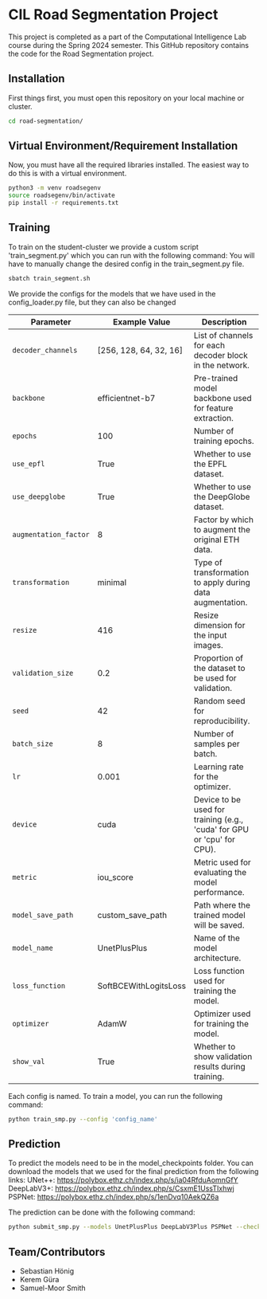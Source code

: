 # CIL Road Segmentation Project
This project is completed as a part of the Computational Intelligence Lab course during the Spring 2024 semester. This GitHub repository contains the code for the Road Segmentation project.

## Installation

First things first, you must open this repository on your local machine or cluster.

```bash
cd road-segmentation/
```

## Virtual Environment/Requirement Installation

Now, you must have all the required libraries installed. The easiest way to do this is with a virtual environment.

```bash
python3 -m venv roadsegenv
source roadsegenv/bin/activate
pip install -r requirements.txt
```
## Training
To train on the student-cluster we provide a custom script 'train_segment.py' which you can run with the following command:
You will have to manually change the desired config in the train_segment.py file. 
```bash
sbatch train_segment.sh
```
We provide the configs for the models that we have used in the config_loader.py file, but 
they can also be changed

| Parameter             | Example Value          | Description                                                             |
|-----------------------|------------------------|-------------------------------------------------------------------------|
| `decoder_channels`    | [256, 128, 64, 32, 16] | List of channels for each decoder block in the network.                 |
| `backbone`            | efficientnet-b7        | Pre-trained model backbone used for feature extraction.                 |
| `epochs`              | 100                    | Number of training epochs.                                              |
| `use_epfl`            | True                   | Whether to use the EPFL dataset.                                        |
| `use_deepglobe`       | True                   | Whether to use the DeepGlobe dataset.                                   |
| `augmentation_factor` | 8                      | Factor by which to augment the original ETH data.                       |
| `transformation`      | minimal                | Type of transformation to apply during data augmentation.               |
| `resize`              | 416                    | Resize dimension for the input images.                                  |
| `validation_size`     | 0.2                    | Proportion of the dataset to be used for validation.                    |
| `seed`                | 42                     | Random seed for reproducibility.                                        |
| `batch_size`          | 8                      | Number of samples per batch.                                            |
| `lr`                  | 0.001                  | Learning rate for the optimizer.                                        |
| `device`              | cuda                   | Device to be used for training (e.g., 'cuda' for GPU or 'cpu' for CPU). |
| `metric`              | iou_score              | Metric used for evaluating the model performance.                       |
| `model_save_path`     | custom_save_path       | Path where the trained model will be saved.                             |
| `model_name`          | UnetPlusPlus           | Name of the model architecture.                                         |
| `loss_function`       | SoftBCEWithLogitsLoss  | Loss function used for training the model.                              |
| `optimizer`           | AdamW                  | Optimizer used for training the model.                                  |
| `show_val`            | True                   | Whether to show validation results during training.                     |


Each config is named. To train a model, you can run the following command:

```bash
python train_smp.py --config 'config_name'
```

## Prediction

To predict the models need to be in the model_checkpoints folder. You can download the models that we used for the final prediction from the following links:
UNet++: https://polybox.ethz.ch/index.php/s/ia04RfduAomnGfY
DeepLabV3+: https://polybox.ethz.ch/index.php/s/CsxmE1UssTIxhwj
PSPNet: https://polybox.ethz.ch/index.php/s/1enDvq10AekQZ6a

The prediction can be done with the following command:

```bash
python submit_smp.py --models UnetPlusPlus DeepLabV3Plus PSPNet --checkpoints model_checkpoints/UNetpp_B7_Final.pt model_checkpoints/DeepLab_regnetx_final.pt model_checkpoints/Psp_resnet200e_final.pt --backbones efficientnet-b7 timm-regnetx_160 timm-resnest200e --device cpu --data-dir data --submission-dir submissions/Ensemble.csv
```


## Team/Contributors
- Sebastian Hönig
- Kerem Güra
- Samuel-Moor Smith
